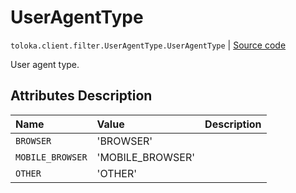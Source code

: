 # UserAgentType
`toloka.client.filter.UserAgentType.UserAgentType` | [Source code](https://github.com/Toloka/toloka-kit/blob/v0.1.25/src/client/filter.py#L557)

User agent type.

## Attributes Description

| Name | Value | Description |
| :------| :-----------| :----------| 
`BROWSER`|'BROWSER'|<p></p>
`MOBILE_BROWSER`|'MOBILE_BROWSER'|<p></p>
`OTHER`|'OTHER'|<p></p>
